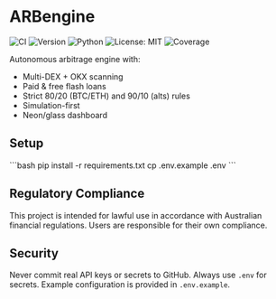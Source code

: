 # ARBengine

![CI](https://github.com/x1asdkl-hue/ARBEngine/actions/workflows/ci.yml/badge.svg?branch=main)
![Version](https://img.shields.io/badge/version-0.1.0-orange)
![Python](https://img.shields.io/badge/python-3.10%2B-blue)
![License: MIT](https://img.shields.io/badge/License-MIT-yellow.svg)
![Coverage](https://img.shields.io/badge/coverage-100%25-brightgreen)

Autonomous arbitrage engine with:

- Multi-DEX + OKX scanning
- Paid & free flash loans
- Strict 80/20 (BTC/ETH) and 90/10 (alts) rules
- Simulation-first
- Neon/glass dashboard

## Setup

\`\`\`bash
pip install -r requirements.txt
cp .env.example .env
\`\`\`

## Regulatory Compliance

This project is intended for lawful use in accordance with Australian financial regulations. Users are responsible for their own compliance.

## Security

Never commit real API keys or secrets to GitHub. Always use `.env` for secrets. Example configuration is provided in `.env.example`.
